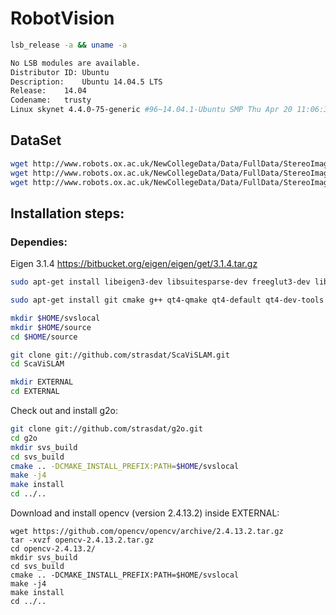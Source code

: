 # RobotVision

```bash
lsb_release -a && uname -a

No LSB modules are available.
Distributor ID:	Ubuntu
Description:	Ubuntu 14.04.5 LTS
Release:	14.04
Codename:	trusty
Linux skynet 4.4.0-75-generic #96~14.04.1-Ubuntu SMP Thu Apr 20 11:06:30 UTC 2017 x86_64 x86_64 x86_64 GNU/Linux
```

## DataSet
```bash
wget http://www.robots.ox.ac.uk/NewCollegeData/Data/FullData/StereoImages/StereoImages_1225720041.455302_to_1225720118.251935.tgz
wget http://www.robots.ox.ac.uk/NewCollegeData/Data/FullData/StereoImages/StereoImages_1225720118.301927_to_1225720193.248630.tgz 
wget http://www.robots.ox.ac.uk/NewCollegeData/Data/FullData/StereoImages/StereoImages_1225720193.298630_to_1225720268.945303.tgz
```

## Installation steps:

### Dependies:
Eigen 3.1.4
https://bitbucket.org/eigen/eigen/get/3.1.4.tar.gz

```bash
sudo apt-get install libeigen3-dev libsuitesparse-dev freeglut3-dev libglu-dev libglew-dev libboost-all-dev

sudo apt-get install git cmake g++ qt4-qmake qt4-default qt4-dev-tools
```

```bash
mkdir $HOME/svslocal
mkdir $HOME/source
cd $HOME/source

git clone git://github.com/strasdat/ScaViSLAM.git
cd ScaViSLAM

mkdir EXTERNAL
cd EXTERNAL
```

Check out and install g2o:

```bash
git clone git://github.com/strasdat/g2o.git
cd g2o
mkdir svs_build
cd svs_build
cmake .. -DCMAKE_INSTALL_PREFIX:PATH=$HOME/svslocal
make -j4
make install
cd ../..
```

Download and install opencv (version 2.4.13.2) inside EXTERNAL:

```
wget https://github.com/opencv/opencv/archive/2.4.13.2.tar.gz
tar -xvzf opencv-2.4.13.2.tar.gz
cd opencv-2.4.13.2/
mkdir svs_build
cd svs_build
cmake .. -DCMAKE_INSTALL_PREFIX:PATH=$HOME/svslocal
make -j4
make install
cd ../..
```


